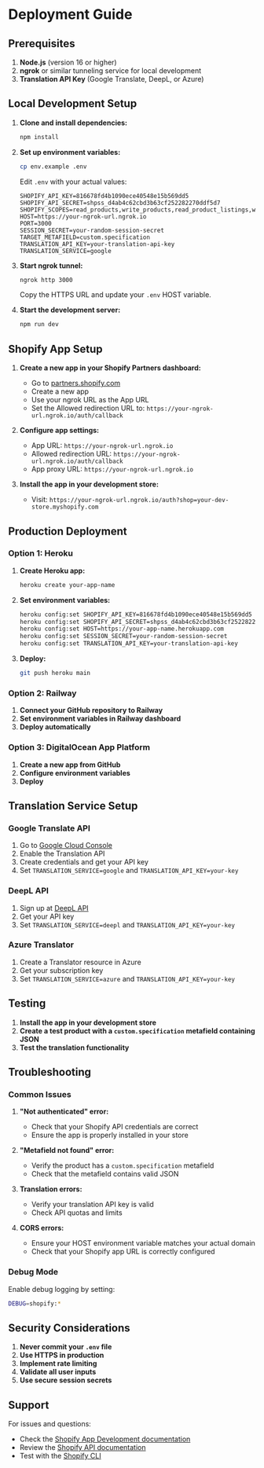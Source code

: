# Deployment Guide

## Prerequisites

1. **Node.js** (version 16 or higher)
2. **ngrok** or similar tunneling service for local development
3. **Translation API Key** (Google Translate, DeepL, or Azure)

## Local Development Setup

1. **Clone and install dependencies:**
   ```bash
   npm install
   ```

2. **Set up environment variables:**
   ```bash
   cp env.example .env
   ```
   
   Edit `.env` with your actual values:
   ```
   SHOPIFY_API_KEY=816678fd4b1090ece40548e15b569dd5
   SHOPIFY_API_SECRET=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
   SHOPIFY_SCOPES=read_products,write_products,read_product_listings,write_product_listings
   HOST=https://your-ngrok-url.ngrok.io
   PORT=3000
   SESSION_SECRET=your-random-session-secret
   TARGET_METAFIELD=custom.specification
   TRANSLATION_API_KEY=your-translation-api-key
   TRANSLATION_SERVICE=google
   ```

3. **Start ngrok tunnel:**
   ```bash
   ngrok http 3000
   ```
   Copy the HTTPS URL and update your `.env` HOST variable.

4. **Start the development server:**
   ```bash
   npm run dev
   ```

## Shopify App Setup

1. **Create a new app in your Shopify Partners dashboard:**
   - Go to [partners.shopify.com](https://partners.shopify.com)
   - Create a new app
   - Use your ngrok URL as the App URL
   - Set the Allowed redirection URL to: `https://your-ngrok-url.ngrok.io/auth/callback`

2. **Configure app settings:**
   - App URL: `https://your-ngrok-url.ngrok.io`
   - Allowed redirection URL: `https://your-ngrok-url.ngrok.io/auth/callback`
   - App proxy URL: `https://your-ngrok-url.ngrok.io`

3. **Install the app in your development store:**
   - Visit: `https://your-ngrok-url.ngrok.io/auth?shop=your-dev-store.myshopify.com`

## Production Deployment

### Option 1: Heroku

1. **Create Heroku app:**
   ```bash
   heroku create your-app-name
   ```

2. **Set environment variables:**
   ```bash
   heroku config:set SHOPIFY_API_KEY=816678fd4b1090ece40548e15b569dd5
   heroku config:set SHOPIFY_API_SECRET=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
   heroku config:set HOST=https://your-app-name.herokuapp.com
   heroku config:set SESSION_SECRET=your-random-session-secret
   heroku config:set TRANSLATION_API_KEY=your-translation-api-key
   ```

3. **Deploy:**
   ```bash
   git push heroku main
   ```

### Option 2: Railway

1. **Connect your GitHub repository to Railway**
2. **Set environment variables in Railway dashboard**
3. **Deploy automatically**

### Option 3: DigitalOcean App Platform

1. **Create a new app from GitHub**
2. **Configure environment variables**
3. **Deploy**

## Translation Service Setup

### Google Translate API

1. Go to [Google Cloud Console](https://console.cloud.google.com)
2. Enable the Translation API
3. Create credentials and get your API key
4. Set `TRANSLATION_SERVICE=google` and `TRANSLATION_API_KEY=your-key`

### DeepL API

1. Sign up at [DeepL API](https://www.deepl.com/pro-api)
2. Get your API key
3. Set `TRANSLATION_SERVICE=deepl` and `TRANSLATION_API_KEY=your-key`

### Azure Translator

1. Create a Translator resource in Azure
2. Get your subscription key
3. Set `TRANSLATION_SERVICE=azure` and `TRANSLATION_API_KEY=your-key`

## Testing

1. **Install the app in your development store**
2. **Create a test product with a `custom.specification` metafield containing JSON**
3. **Test the translation functionality**

## Troubleshooting

### Common Issues

1. **"Not authenticated" error:**
   - Check that your Shopify API credentials are correct
   - Ensure the app is properly installed in your store

2. **"Metafield not found" error:**
   - Verify the product has a `custom.specification` metafield
   - Check that the metafield contains valid JSON

3. **Translation errors:**
   - Verify your translation API key is valid
   - Check API quotas and limits

4. **CORS errors:**
   - Ensure your HOST environment variable matches your actual domain
   - Check that your Shopify app URL is correctly configured

### Debug Mode

Enable debug logging by setting:
```bash
DEBUG=shopify:*
```

## Security Considerations

1. **Never commit your `.env` file**
2. **Use HTTPS in production**
3. **Implement rate limiting**
4. **Validate all user inputs**
5. **Use secure session secrets**

## Support

For issues and questions:
- Check the [Shopify App Development documentation](https://shopify.dev/apps)
- Review the [Shopify API documentation](https://shopify.dev/api)
- Test with the [Shopify CLI](https://shopify.dev/apps/tools/cli)
